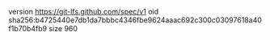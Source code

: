 version https://git-lfs.github.com/spec/v1
oid sha256:b4725440e7db1da7bbbc4346fbe9624aaac692c300c03097618a40f1b70b4fb9
size 960
